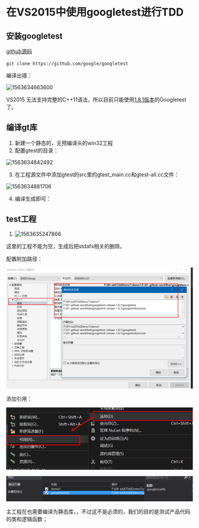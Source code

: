 # 在VS2015中使用googletest进行TDD

## 安装googletest

[github源码](https://github.com/google/googletest)

`git clone https://github.com/google/googletest`

编译出错：



![1563634663600](C:\Users\Administrator\AppData\Roaming\Typora\typora-user-images\1563634663600.png)

VS2015 无法支持完整的C++11语法，所以目前只能使用[1.8.1版本](https://codeload.github.com/google/googletest/zip/release-1.8.1)的Googletest了。

## 编译gt库

1. 新建一个静态的，无预编译头的win32工程
2. 配置gtest的目录：

![1563634842492](C:\Users\Administrator\AppData\Roaming\Typora\typora-user-images\1563634842492.png)

3. 在工程源文件中添加gtest的src里的gtest_main.cc和gtest-all.cc文件：

![1563634881706](C:\Users\Administrator\AppData\Roaming\Typora\typora-user-images\1563634881706.png)

4. 编译生成即可：

## test工程

1. ![1563635247866](C:\Users\Administrator\AppData\Roaming\Typora\typora-user-images\1563635247866.png)

这里的工程不能为空，生成后把stdafx相关的删除。

配置附加路径：

![1563636550559](assets/1563636550559.png)



添加引用：

![1563635869624](assets/1563635869624.png)

![1563635923843](assets/1563635923843.png)



主工程在也需要编译为静态库，，不过这不是必须的，我们的目的是测试产品代码的类和逻辑函数；


